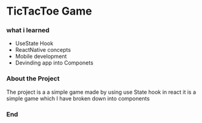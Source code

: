 # TicTacToe Game

### what i learned

- UseState Hook
- ReactNative concepts
- Mobile development
- Devinding app into Componets

### About the Project

The project is a a simple game made by using use State hook in react it is a simple game which I have broken down into components


### End
